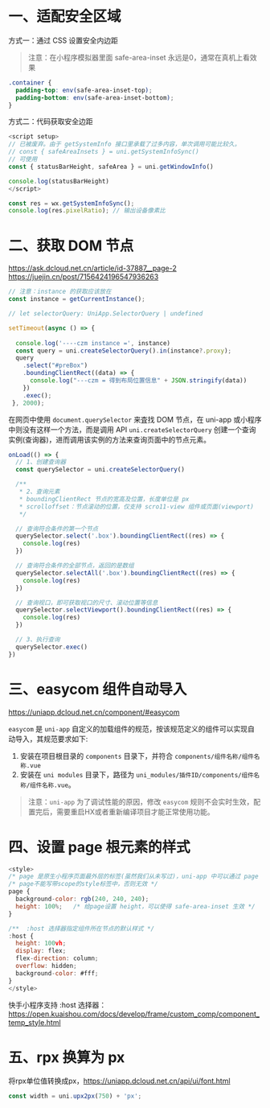 # 一、适配安全区域

方式一：通过 CSS 设置安全内边距

> 注意：在小程序模拟器里面 safe-area-inset 永远是0，通常在真机上看效果

```css
.container {
  padding-top: env(safe-area-inset-top);
  padding-bottom: env(safe-area-inset-bottom);
}
```

方式二：代码获取安全边距
```ts
<script setup> 
// 已被废弃。由于 getSystemInfo 接口里承载了过多内容，单次调用可能比较久。
// const { safeAreaInsets } = uni.getSystemInfoSync()
// 可使用
const { statusBarHeight, safeArea } = uni.getWindowInfo()

console.log(statusBarHeight)
</script>
```

```ts
const res = wx.getSystemInfoSync();
console.log(res.pixelRatio); // 输出设备像素比
```

# 二、获取 DOM 节点

<https://ask.dcloud.net.cn/article/id-37887__page-2>
<https://juejin.cn/post/7156424196547936263>

```ts
// 注意：instance 的获取应该放在
const instance = getCurrentInstance();

// let selectorQuery: UniApp.SelectorQuery | undefined

setTimeout(async () => {
  
  console.log('----czm instance =', instance)
  const query = uni.createSelectorQuery().in(instance?.proxy);
  query
    .select("#preBox")
    .boundingClientRect((data) => {
      console.log("---czm = 得到布局位置信息" + JSON.stringify(data))
    })
    .exec();
 }, 2000);
```

在网页中使用 `document.querySelector` 来査找 DOM 节点，在 uni-app 或小程序中则没有这样一个方法，而是调用 API `uni.createSelectorQuery` 创建一个查询实例(查询器)，进而调用该实例的方法来查询页面中的节点元素。

```ts
onLoad(() => {
  // 1、创建查询器
  const querySelector = uni.createSelectorQuery()

  /**
   * 2、查询元素
   * boundingClientRect 节点的宽高及位置，长度单位是 px
   * scrolloffset：节点滚动的位置，仅支持 scro11-view 组件或页面(viewport)
   */

  // 查询符合条件的第一个节点
  querySelector.select('.box').boundingClientRect((res) => {
    console.log(res)
  })

  // 查询符合条件的全部节点，返回的是数组
  querySelector.selectAll('.box').boundingClientRect((res) => {
    console.log(res)
  })

  // 查询视口，即可获取视口的尺寸、滚动位置等信息
  querySelector.selectViewport().boundingClientRect((res) => {
    console.log(res)
  })

  // 3、执行查询
  querySelector.exec()
})
```

# 三、easycom 组件自动导入

<https://uniapp.dcloud.net.cn/component/#easycom>

`easycom` 是 `uni-app` 自定义的加载组件的规范，按该规范定义的组件可以实现自动导入，其规范要求如下:
1. 安装在项目根目录的 `components` 目录下，并符合 `components/组件名称/组件名称.vue`
2. 安装在 `uni modules` 目录下，路径为 `uni_modules/插件ID/components/组件名称/组件名称.vue`。

> 注意：`uni-app` 为了调试性能的原因，修改 `easycom` 规则不会实时生效，配置完后，需要重启HX或者重新编译项目才能正常使用功能。

# 四、设置 page 根元素的样式

```js
<style>
/* page 是原生小程序页面最外层的标签(虽然我们从未写过)，uni-app 中可以通过 page 标签选择器设置整个页面的背景 */
/* page不能写带scope的style标签中，否则无效 */
page {
  background-color: rgb(240, 240, 240);
  height: 100%;   /* 给page设置 height，可以使得 safe-area-inset 生效 */
}

/**  :host 选择器指定组件所在节点的默认样式 */ 
:host {
  height: 100vh;
  display: flex;
  flex-direction: column;
  overflow: hidden;
  background-color: #fff;
}
</style>
```
快手小程序支持 :host 选择器： <https://open.kuaishou.com/docs/develop/frame/custom_comp/component_temp_style.html>

# 五、rpx 换算为 px

将rpx单位值转换成px，<https://uniapp.dcloud.net.cn/api/ui/font.html>

```js
const width = uni.upx2px(750) + 'px';
```
